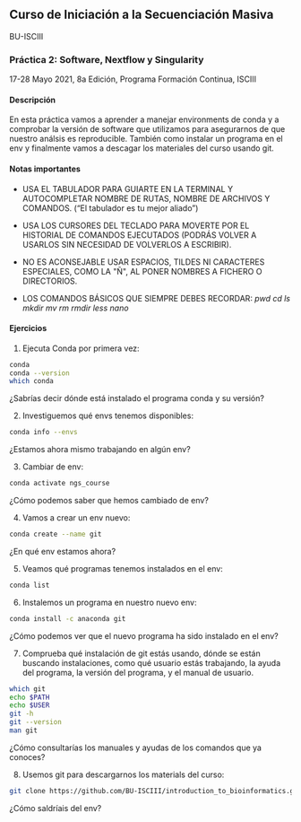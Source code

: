 ## Curso de Iniciación a la Secuenciación Masiva
BU-ISCIII

### Práctica 2: Software, Nextflow y Singularity

17-28 Mayo 2021, 8a Edición, Programa Formación Continua, ISCIII


#### Descripción
En esta práctica vamos a aprender a manejar environments de conda y a comprobar la versión de software que utilizamos para asegurarnos de que nuestro análsis es reproducible. También como instalar un programa en el env y finalmente vamos a descagar los materiales del curso usando git.

#### Notas importantes
* USA EL TABULADOR PARA GUIARTE EN LA TERMINAL Y AUTOCOMPLETAR NOMBRE DE RUTAS, NOMBRE DE ARCHIVOS Y COMANDOS. (“El tabulador es tu mejor aliado”)

* USA LOS CURSORES DEL TECLADO PARA MOVERTE POR EL HISTORIAL DE COMANDOS EJECUTADOS (PODRÁS VOLVER A USARLOS SIN NECESIDAD DE VOLVERLOS A ESCRIBIR).

* NO ES ACONSEJABLE USAR ESPACIOS, TILDES NI CARACTERES ESPECIALES, COMO LA "Ñ", AL PONER NOMBRES A FICHERO O DIRECTORIOS.

* LOS COMANDOS BÁSICOS QUE SIEMPRE DEBES RECORDAR: *pwd cd ls mkdir mv rm rmdir less nano*


#### Ejercicios


1. Ejecuta Conda por primera vez:
```bash
conda
conda --version
which conda
```
¿Sabrías decir dónde está instalado el programa conda y su versión?

2. Investiguemos qué envs tenemos disponibles:
```bash
conda info --envs
```
¿Estamos ahora mismo trabajando en algún env?

3. Cambiar de env:
```bash
conda activate ngs_course
```
¿Cómo podemos saber que hemos cambiado de env?

4. Vamos a crear un env nuevo:
```bash
conda create --name git
```
¿En qué env estamos ahora?

5. Veamos qué programas tenemos instalados en el env:
```bash
conda list
```

6. Instalemos un programa en nuestro nuevo env:
```bash
conda install -c anaconda git
```
¿Cómo podemos ver que el nuevo programa ha sido instalado en el env?

7. Comprueba qué instalación de git estás usando, dónde se están buscando instalaciones, como qué usuario estás trabajando, la ayuda del programa, la versión del programa, y el manual de usuario.
```bash
which git
echo $PATH
echo $USER
git -h
git --version
man git
```
¿Cómo consultarías los manuales y ayudas de los comandos que ya conoces?

8. Usemos git para descargarnos los materials del curso:
```bash
git clone https://github.com/BU-ISCIII/introduction_to_bioinformatics.git
```
¿Cómo saldríais del env?
